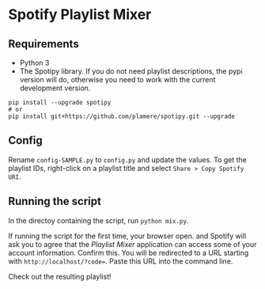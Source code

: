 # Spotify Playlist Mixer

## Requirements

- Python 3
- The Spotipy library. If you do not need playlist descriptions, the pypi version will do, otherwise you need to work with the current development version.
```
pip install --upgrade spotipy
# or
pip install git+https://github.com/plamere/spotipy.git --upgrade
```

## Config
Rename `config-SAMPLE.py` to `config.py` and update the values. 
To get the playlist IDs, right-click on a playlist title and select `Share > Copy Spotify URI`.

## Running the script
In the directoy containing the script, run `python mix.py`.

If running the script for the first time, your browser open.
and Spotify will ask you to agree that the _Playlist Mixer_ application can access some of your account information.
Confirm this.
You will be redirected to a URL starting with `http://localhost/?code=`.
Paste this URL into the command line.

Check out the resulting playlist!

